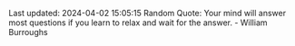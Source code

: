Last updated: 2024-04-02 15:05:15
Random Quote: Your mind will answer most questions if you learn to relax and wait for the answer. - William Burroughs